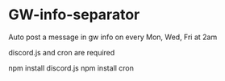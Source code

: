 # GW-info-separator
Auto post a message in gw info on every Mon, Wed, Fri at 2am

discord.js  and   cron  are required

npm install discord.js
npm install cron
